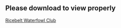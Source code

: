## Please download to view properly
[Ricebelt Waterfowl Club](https://github.com/wessholders/Professional-Portfolio/blob/main/Maps/Ricebelt%20Waterfowl%20Club/Ricebelt_Waterfowl_Club_Johnson_Property.pdf)
